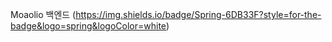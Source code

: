 Moaolio 백엔드
(https://img.shields.io/badge/Spring-6DB33F?style=for-the-badge&logo=spring&logoColor=white)